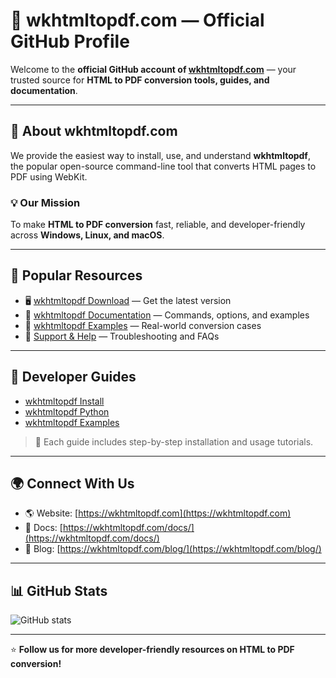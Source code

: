 # 🧩 wkhtmltopdf.com — Official GitHub Profile

Welcome to the **official GitHub account of [wkhtmltopdf.com](https://wkhtmltopdf.com)** — your trusted source for **HTML to PDF conversion tools, guides, and documentation**.

---

## 🚀 About wkhtmltopdf.com
We provide the easiest way to install, use, and understand **wkhtmltopdf**, the popular open-source command-line tool that converts HTML pages to PDF using WebKit.

### 💡 Our Mission
To make **HTML to PDF conversion** fast, reliable, and developer-friendly across **Windows, Linux, and macOS**.

---

## 📘 Popular Resources
- 🖥️ [wkhtmltopdf Download](https://wkhtmltopdf.com/download/) — Get the latest version  
- 📖 [wkhtmltopdf Documentation](https://wkhtmltopdf.com/docs/) — Commands, options, and examples  
- 🧰 [wkhtmltopdf Examples](https://wkhtmltopdf.com/examples/) — Real-world conversion cases  
- 💬 [Support & Help](https://wkhtmltopdf.com/support/) — Troubleshooting and FAQs  

---

## 🧠 Developer Guides
- [wkhtmltopdf Install](https://github.com/YOURUSERNAME/wkhtmltopdf-install)  
- [wkhtmltopdf Python](https://github.com/YOURUSERNAME/wkhtmltopdf-python)  
- [wkhtmltopdf Examples](https://github.com/YOURUSERNAME/wkhtmltopdf-examples)  

> 🔗 Each guide includes step-by-step installation and usage tutorials.

---

## 🌍 Connect With Us
- 🌎 Website: [https://wkhtmltopdf.com](https://wkhtmltopdf.com)  
- 📄 Docs: [https://wkhtmltopdf.com/docs/](https://wkhtmltopdf.com/docs/)  
- 🧩 Blog: [https://wkhtmltopdf.com/blog/](https://wkhtmltopdf.com/blog/)  

---

## 📊 GitHub Stats
![GitHub stats](https://github-readme-stats.vercel.app/api?username=YOURUSERNAME&show_icons=true&theme=tokyonight)

---

⭐ **Follow us for more developer-friendly resources on HTML to PDF conversion!**
